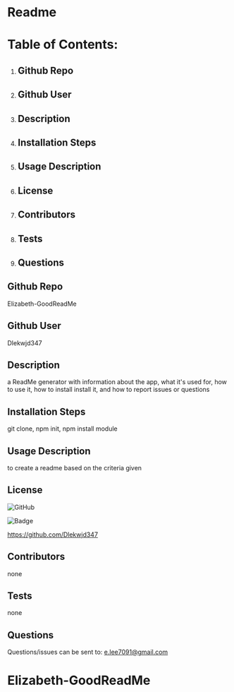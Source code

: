 # Readme

# Table of Contents:
1. ## Github Repo
2. ## Github User
3. ## Description
4. ## Installation Steps
5. ## Usage Description
6. ## License
7. ## Contributors
8. ## Tests
9. ## Questions

## Github Repo
Elizabeth-GoodReadMe

## Github User
Dlekwjd347

## Description
a ReadMe generator with information about the app, what it's used for, how to use it, how to install install it, and how to report issues or questions

## Installation Steps
git clone, npm init, npm install module 

## Usage Description
to create a readme based on the criteria given

## License
![GitHub](https://img.shields.io/github/license/Dlekwjd347/Elizabeth-GoodReadMe)

![Badge](https://encrypted-tbn0.gstatic.com/images?q=tbn%3AANd9GcSa3Fe-i2tjmzHKfHzrdmrEn4YXK0fWeu5-Vw&usqp=CAU)

https://github.com/Dlekwjd347


## Contributors
none

## Tests
none

## Questions
Questions/issues can be sent to: e.lee7091@gmail.com







# Elizabeth-GoodReadMe
